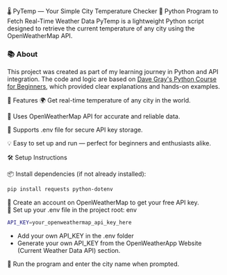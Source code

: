 🌡️ PyTemp — Your Simple City Temperature Checker
🐍 Python Program to Fetch Real-Time Weather Data
PyTemp is a lightweight Python script designed to retrieve the current temperature of any city using the OpenWeatherMap API.

### 📚 About

This project was created as part of my learning journey in Python and API integration. The code and logic are based on [Dave Gray's Python Course for Beginners](https://youtu.be/H2EJuAcrZYU?si=zat3Zu1p-tzgg9mk), which provided clear explanations and hands-on examples.


🚀 Features
🌍 Get real-time temperature of any city in the world.

🧠 Uses OpenWeatherMap API for accurate and reliable data.

🔐 Supports .env file for secure API key storage.

💡 Easy to set up and run — perfect for beginners and enthusiasts alike.

🛠️ Setup Instructions

📦 Install dependencies (if not already installed):
```bash
pip install requests python-dotenv
```

📝 Create an account on OpenWeatherMap to get your free API key.<br>
📁 Set up your .env file in the project root:
env
```bash
API_KEY=your_openweathermap_api_key_here
```
- Add your own API_KEY in the .env folder
- Generate your own API_KEY from the OpenWeatherApp Website (Current Weather Data API) section.


🧪 Run the program and enter the city name when prompted.
